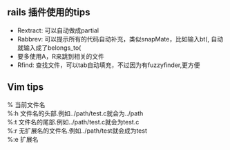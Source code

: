 rails 插件使用的tips
---

* Rextract: 可以自动做成partial
* Rabbrev: 可以提示所有的代码自动补充，类似snapMate，比如输入bt(, 自动就输入成了belongs_to(
* 要多使用A，R来跳到相关的文件
* Rfind: 查找文件，可以tab自动填充，不过因为有fuzzyfinder,更方便


Vim tips
---

%       当前文件名  
%:h     文件名的头部.例如../path/test.c就会为../path  
%:t     文件名的尾部.例如../path/test.c就会为test.c  
%:r     无扩展名的文件名.例如../path/test就会成为test  
%:e     扩展名  
